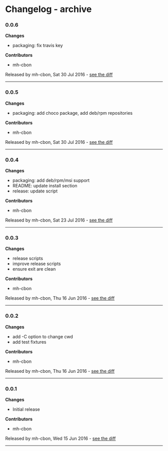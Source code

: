 # Changelog - archive

### 0.0.6

__Changes__

- packaging: fix travis key

__Contributors__

- mh-cbon

Released by mh-cbon, Sat 30 Jul 2016 -
[see the diff](https://github.com/mh-cbon/archive/compare/0.0.5...0.0.6#diff)
______________

### 0.0.5

__Changes__

- packaging: add choco package, add deb/rpm repositories

__Contributors__

- mh-cbon

Released by mh-cbon, Sat 30 Jul 2016 -
[see the diff](https://github.com/mh-cbon/archive/compare/0.0.4...0.0.5#diff)
______________

### 0.0.4

__Changes__

- packaging: add deb/rpm/msi support
- README: update install section
- release: update script

__Contributors__

- mh-cbon

Released by mh-cbon, Sat 23 Jul 2016 -
[see the diff](https://github.com/mh-cbon/archive/compare/0.0.3...0.0.4#diff)
______________

### 0.0.3

__Changes__

- release scripts
- improve release scripts
- ensure exit are clean

__Contributors__

- mh-cbon

Released by mh-cbon, Thu 16 Jun 2016 -
[see the diff](https://github.com/mh-cbon/archive/compare/0.0.2...0.0.3#diff)
______________

### 0.0.2

__Changes__

- add -C option to change cwd
- add test fixtures

__Contributors__

- mh-cbon

Released by mh-cbon, Thu 16 Jun 2016 -
[see the diff](https://github.com/mh-cbon/archive/compare/0.0.1...0.0.2#diff)
______________

### 0.0.1

__Changes__

- Initial release

__Contributors__

- mh-cbon

Released by mh-cbon, Wed 15 Jun 2016 -
[see the diff](https://github.com/mh-cbon/archive/compare/60826db499c4e397cbdd093051d10560697de7ed...0.0.1#diff)
______________


